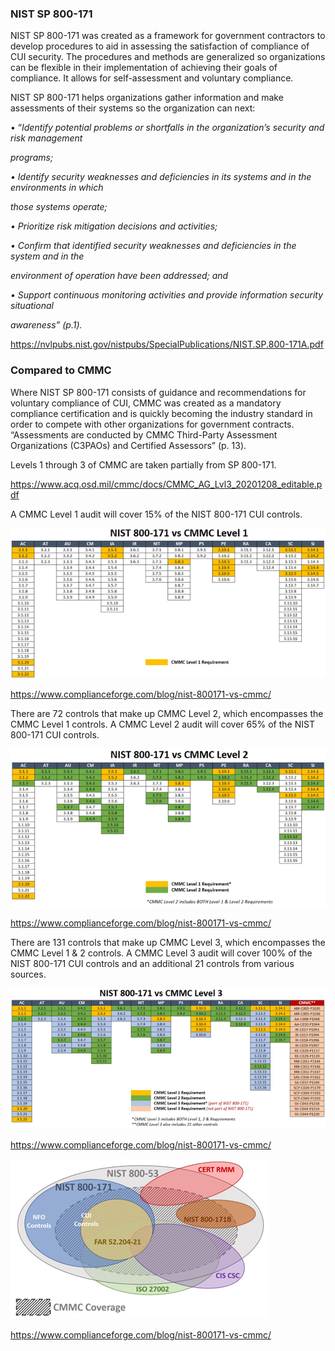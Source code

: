 ### **NIST SP 800-171**

NIST SP 800-171 was created as a framework for government contractors to develop procedures to aid in assessing the satisfaction of compliance of CUI security. The procedures and methods are generalized so organizations can be flexible in their implementation of achieving their goals of compliance. It allows for self-assessment and voluntary compliance.

NIST SP 800-171 helps organizations gather information and make assessments of their systems so the organization can next:

• “*Identify potential problems or shortfalls in the organization’s security and risk management*

*programs;*

*• Identify security weaknesses and deficiencies in its systems and in the environments in which*

*those systems operate;*

*• Prioritize risk mitigation decisions and activities;*

*• Confirm that identified security weaknesses and deficiencies in the system and in the*

*environment of operation have been addressed; and*

*• Support continuous monitoring activities and provide information security situational*

*awareness” (p.1).* 

https://nvlpubs.nist.gov/nistpubs/SpecialPublications/NIST.SP.800-171A.pdf



### **Compared to CMMC**

Where NIST SP 800-171 consists of guidance and recommendations for voluntary compliance of CUI, CMMC was created as a mandatory compliance certification and is quickly becoming the industry standard in order to compete with other organizations for government contracts. “Assessments are conducted by CMMC Third-Party Assessment Organizations (C3PAOs) and Certified Assessors” (p. 13). 

Levels 1 through 3 of CMMC are taken partially from SP 800-171.

https://www.acq.osd.mil/cmmc/docs/CMMC_AG_Lvl3_20201208_editable.pdf 

 

 A CMMC Level 1 audit will cover 15% of the NIST 800-171 CUI controls.

![CMMC_Lvl1](Photos_Gifs/CMMC_Lvl1_Req.PNG)

https://www.complianceforge.com/blog/nist-800171-vs-cmmc/

 

There are 72 controls that make up CMMC Level 2, which encompasses the CMMC Level 1 controls. A CMMC Level 2 audit will cover 65% of the NIST 800-171 CUI controls.

![CMMC_Lvl2](Photos_Gifs/CMMC_Lvl2_Req.PNG)

https://www.complianceforge.com/blog/nist-800171-vs-cmmc/

There are 131 controls that make up CMMC Level 3, which encompasses the CMMC Level 1 & 2 controls. A CMMC Level 3 audit will cover 100% of the NIST 800-171 CUI controls and an additional 21 controls from various sources.

![CMMC_Lvl3](Photos_Gifs/CMMC_Lvl3_Req.PNG)

https://www.complianceforge.com/blog/nist-800171-vs-cmmc/

 

 

![CMMC_Coverage](Photos_Gifs/CMMC_Coverage.PNG)

https://www.complianceforge.com/blog/nist-800171-vs-cmmc/
